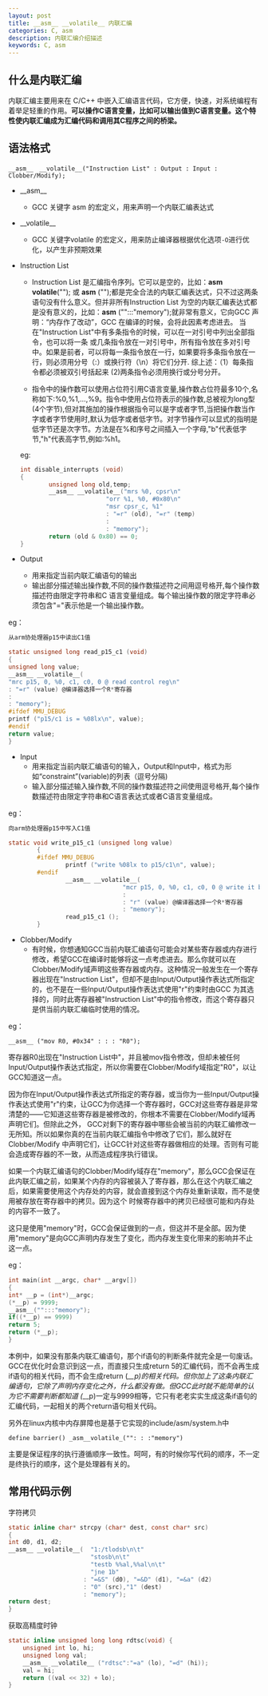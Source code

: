 ```yaml
---
layout: post
title: __asm__ __volatile__ 内联汇编
categories: C, asm
description: 内联汇编介绍描述
keywords: C, asm
---
```


## 什么是内联汇编
内联汇编主要用来在 C/C++ 中嵌入汇编语言代码，它方便，快速，对系统编程有着举足轻重的作用。**可以操作C语言变量，比如可以输出值到C语言变量。这个特性使内联汇编成为汇编代码和调用其C程序之间的桥梁。**

## 语法格式
`__asm__　__volatile__("Instruction List" : Output : Input : Clobber/Modify);`

* \_\_asm_\_
  
  * GCC 关键字 asm 的宏定义，用来声明一个内联汇编表达式
* \_\_volatile_\_
  
  * GCC 关键字volatile 的宏定义，用来防止编译器根据优化选项`-O`进行优化，以产生非预期效果
* Instruction List
  
  * Instruction List 是汇编指令序列。它可以是空的，比如：__asm__ __volatile__(""); 或 __asm__ ("");都是完全合法的内联汇编表达式，只不过这两条语句没有什么意义。但并非所有Instruction List 为空的内联汇编表达式都是没有意义的，比如：__asm__ ("":::"memory");就非常有意义，它向GCC 声明：“内存作了改动”，GCC 在编译的时候，会将此因素考虑进去。 当在"Instruction List"中有多条指令的时候，可以在一对引号中列出全部指令，也可以将一条 或几条指令放在一对引号中，所有指令放在多对引号中。如果是前者，可以将每一条指令放在一行，如果要将多条指令放在一行，则必须用分号（:）或换行符（\n）将它们分开. 综上述：（1）每条指令都必须被双引号括起来 (2)两条指令必须用换行或分号分开。

  * 指令中的操作数可以使用占位符引用C语言变量,操作数占位符最多10个,名称如下:%0,%1,…,%9。指令中使用占位符表示的操作数,总被视为long型(4个字节),但对其施加的操作根据指令可以是字或者字节,当把操作数当作字或者字节使用时,默认为低字或者低字节。对字节操作可以显式的指明是低字节还是次字节。方法是在%和序号之间插入一个字母,"b"代表低字节,"h"代表高字节,例如:%h1。
  
  eg:
  
  ```c
  int disable_interrupts (void) 
  { 
          unsigned long old,temp; 
          __asm__ __volatile__("mrs %0, cpsr\n" 
                          "orr %1, %0, #0x80\n" 
                          "msr cpsr_c, %1" 
                          : "=r" (old), "=r" (temp) 
                          : 
                          : "memory"); 
          return (old & 0x80) == 0; 
  }
  ```
* Output
  
  * 用来指定当前内联汇编语句的输出
  * 输出部分描述输出操作数,不同的操作数描述符之间用逗号格开,每个操作数描述符由限定字符串和C 语言变量组成。每个输出操作数的限定字符串必须包含"="表示他是一个输出操作数。

eg：

```c
从arm协处理器p15中读出C1值

static unsigned long read_p15_c1 (void)
{
unsigned long value;
__asm__ __volatile__(
"mrc p15, 0, %0, c1, c0, 0 @ read control reg\n"
: "=r" (value) @编译器选择一个R*寄存器
:
: "memory");
#ifdef MMU_DEBUG
printf ("p15/c1 is = %08lx\n", value);
#endif
return value;
}
```

* Input
  * 用来指定当前内联汇编语句的输入，Output和Input中，格式为形如“constraint”(variable)的列表（逗号分隔)
  * 输入部分描述输入操作数,不同的操作数描述符之间使用逗号格开,每个操作数描述符由限定字符串和C语言表达式或者C语言变量组成。

eg：
```c
向arm协处理器p15中写入C1值

static void write_p15_c1 (unsigned long value) 
        { 
        #ifdef MMU_DEBUG 
                printf ("write %08lx to p15/c1\n", value); 
        #endif 
                __asm__ __volatile__( 
                                "mcr p15, 0, %0, c1, c0, 0 @ write it back\n" 
                                : 
                                : "r" (value) @编译器选择一个R*寄存器 
                                : "memory"); 
                read_p15_c1 (); 
        } 
```
* Clobber/Modify
  * 有时候，你想通知GCC当前内联汇编语句可能会对某些寄存器或内存进行修改，希望GCC在编译时能够将这一点考虑进去。那么你就可以在Clobber/Modify域声明这些寄存器或内存。这种情况一般发生在一个寄存器出现在"Instruction List"，但却不是由Input/Output操作表达式所指定的，也不是在一些Input/Output操作表达式使用"r"约束时由GCC 为其选择的，同时此寄存器被"Instruction List"中的指令修改，而这个寄存器只是供当前内联汇编临时使用的情况。

eg：

`__asm__ ("mov R0, #0x34" : : : "R0");`

寄存器R0出现在"Instruction List中"，并且被mov指令修改，但却未被任何Input/Output操作表达式指定，所以你需要在Clobber/Modify域指定"R0"，以让GCC知道这一点。

因为你在Input/Output操作表达式所指定的寄存器，或当你为一些Input/Output操作表达式使用"r"约束，让GCC为你选择一个寄存器时，GCC对这些寄存器是非常清楚的——它知道这些寄存器是被修改的，你根本不需要在Clobber/Modify域再声明它们。但除此之外， GCC对剩下的寄存器中哪些会被当前的内联汇编修改一无所知。所以如果你真的在当前内联汇编指令中修改了它们，那么就好在Clobber/Modify 中声明它们，让GCC针对这些寄存器做相应的处理。否则有可能会造成寄存器的不一致，从而造成程序执行错误。

如果一个内联汇编语句的Clobber/Modify域存在"memory"，那么GCC会保证在此内联汇编之前，如果某个内存的内容被装入了寄存器，那么在这个内联汇编之后，如果需要使用这个内存处的内容，就会直接到这个内存处重新读取，而不是使用被存放在寄存器中的拷贝。因为这个 时候寄存器中的拷贝已经很可能和内存处的内容不一致了。

这只是使用"memory"时，GCC会保证做到的一点，但这并不是全部。因为使用"memory"是向GCC声明内存发生了变化，而内存发生变化带来的影响并不止这一点。

eg：
```c
int main(int __argc, char* __argv[])
{
int* __p = (int*)__argc;
(*__p) = 9999;
__asm__("":::"memory");
if((*__p) == 9999)
return 5;
return (*__p);
}
```



本例中，如果没有那条内联汇编语句，那个if语句的判断条件就完全是一句废话。GCC在优化时会意识到这一点，而直接只生成return 5的汇编代码，而不会再生成if语句的相关代码，而不会生成return (*__p)的相关代码。但你加上了这条内联汇编语句，它除了声明内存变化之外，什么都没有做。但GCC此时就不能简单的认为它不需要判断都知道 (*__p)一定与9999相等，它只有老老实实生成这条if语句的汇编代码，一起相关的两个return语句相关代码。

另外在linux内核中内存屏障也是基于它实现的include/asm/system.h中

`define barrier() _asm__volatile_("": : :"memory")`

主要是保证程序的执行遵循顺序一致性。呵呵，有的时候你写代码的顺序，不一定是终执行的顺序，这个是处理器有关的。

## 常用代码示例
字符拷贝
```c
static inline char* strcpy (char* dest, const char* src)
{
int d0, d1, d2;
__asm__ __volatile__(  "1:/tlodsb\n\t"
                       "stosb\n\t"
                       "testb %%al,%%al\n\t"
                       "jne 1b"     
                     : "=&S" (d0), "=&D" (d1), "=&a" (d2)
                     : "0" (src),"1" (dest)
                     : "memory");
return dest;
}
```

获取高精度时钟
```c
static inline unsigned long long rdtsc(void) {
    unsigned int lo, hi;
    unsigned long val;
    __asm__ __volatile__ ("rdtsc":"=a" (lo), "=d" (hi));
    val = hi;
    return ((val << 32) + lo);
}
```

